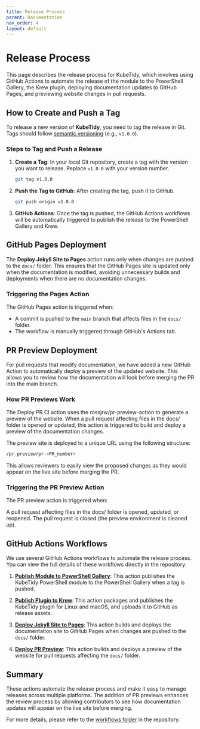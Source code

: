 ```yaml
---
title: Release Process
parent: Documentation
nav_order: 4
layout: default
---
```


# Release Process

This page describes the release process for KubeTidy, which involves using GitHub Actions to automate the release of the module to the PowerShell Gallery, the Krew plugin, deploying documentation updates to GitHub Pages, and previewing website changes in pull requests.

## How to Create and Push a Tag

To release a new version of **KubeTidy**, you need to tag the release in Git. Tags should follow [semantic versioning](https://semver.org/) (e.g., `v1.0.0`).

### Steps to Tag and Push a Release

1. **Create a Tag**: In your local Git repository, create a tag with the version you want to release. Replace `v1.0.0` with your version number.
   ```bash
   git tag v1.0.0
   ```

2. **Push the Tag to GitHub**: After creating the tag, push it to GitHub.
   ```bash
   git push origin v1.0.0
   ```

3. **GitHub Actions**: Once the tag is pushed, the GitHub Actions workflows will be automatically triggered to publish the release to the PowerShell Gallery and Krew.

## GitHub Pages Deployment

The **Deploy Jekyll Site to Pages** action runs only when changes are pushed to the `docs/` folder. This ensures that the GitHub Pages site is updated only when the documentation is modified, avoiding unnecessary builds and deployments when there are no documentation changes.

### Triggering the Pages Action

The GitHub Pages action is triggered when:
- A commit is pushed to the `main` branch that affects files in the `docs/` folder.
- The workflow is manually triggered through GitHub's Actions tab.

## PR Preview Deployment
For pull requests that modify documentation, we have added a new GitHub Action to automatically deploy a preview of the updated website. This allows you to review how the documentation will look before merging the PR into the main branch.

### How PR Previews Work
The Deploy PR CI action uses the rossjrw/pr-preview-action to generate a preview of the website. When a pull request affecting files in the docs/ folder is opened or updated, this action is triggered to build and deploy a preview of the documentation changes.

The preview site is deployed to a unique URL using the following structure:

```bash
/pr-preview/pr-<PR_number>
```

This allows reviewers to easily view the proposed changes as they would appear on the live site before merging the PR.

### Triggering the PR Preview Action
The PR preview action is triggered when:

A pull request affecting files in the docs/ folder is opened, updated, or reopened.
The pull request is closed (the preview environment is cleaned up).

## GitHub Actions Workflows

We use several GitHub Actions workflows to automate the release process. You can view the full details of these workflows directly in the repository:

1. **[Publish Module to PowerShell Gallery](https://github.com/PixelRobots/KubeTidy/blob/main/.github/workflows/publish-psgal.yml)**: This action publishes the KubeTidy PowerShell module to the PowerShell Gallery when a tag is pushed.
  
2. **[Publish Plugin to Krew](https://github.com/PixelRobots/KubeTidy/blob/main/.github/workflows/publish-krewplugin.yaml)**: This action packages and publishes the KubeTidy plugin for Linux and macOS, and uploads it to GitHub as release assets.

3. **[Deploy Jekyll Site to Pages](https://github.com/PixelRobots/KubeTidy/blob/main/.github/workflows/deploy-docs.yml)**: This action builds and deploys the documentation site to GitHub Pages when changes are pushed to the `docs/` folder.

4. **[Deploy PR Preview](https://github.com/PixelRobots/KubeTidy/blob/main/.github/workflows/deploy-pr.yaml)**: This action builds and deploys a preview of the website for pull requests affecting the `docs/` folder.

## Summary

These actions automate the release process and make it easy to manage releases across multiple platforms. The addition of PR previews enhances the review process by allowing contributors to see how documentation updates will appear on the live site before merging.

For more details, please refer to the [workflows folder](https://github.com/PixelRobots/KubeTidy/tree/main/.github/workflows) in the repository.